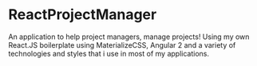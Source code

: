 # ReactProjectManager
An application to help project managers, manage projects! Using my own React.JS boilerplate using MaterializeCSS, Angular 2 and a variety of technologies and styles that i use in most of my applications.
